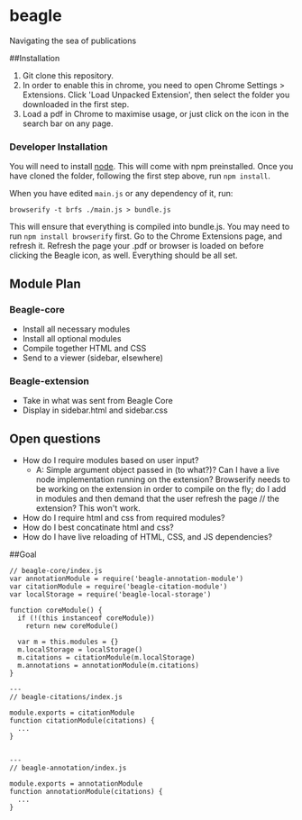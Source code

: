 beagle
======

Navigating the sea of publications

##Installation

1. Git clone this repository.
2. In order to enable this in chrome, you need to open Chrome Settings > Extensions. Click 'Load Unpacked Extension', then select the folder you downloaded in the first step.
3. Load a pdf in Chrome to maximise usage, or just click on the icon in the search bar on any page.

### Developer Installation

You will need to install [node](http://nodejs.org/). This will come with npm preinstalled. Once you have cloned the folder, following the first step above, run `npm install`. 

When you have edited `main.js` or any dependency of it, run:

`browserify -t brfs ./main.js > bundle.js`

This will ensure that everything is compiled into bundle.js. You may need to run `npm install browserify` first. Go to the Chrome Extensions page, and refresh it. Refresh the page your .pdf or browser is loaded on before clicking the Beagle icon, as well. Everything should be all set.

## Module Plan

### Beagle-core
* Install all necessary modules
* Install all optional modules
* Compile together HTML and CSS
* Send to a viewer (sidebar, elsewhere)

### Beagle-extension
* Take in what was sent from Beagle Core
* Display in sidebar.html and sidebar.css

## Open questions
* How do I require modules based on user input?
    - A: Simple argument object passed in (to what?)? Can I have a live node implementation running on the extension? Browserify needs to be working on the extension in order to compile on the fly; do I add in modules and then demand that the user refresh the page // the extension? This won't work.
* How do I require html and css from required modules? 
* How do I best concatinate html and css?
* How do I have live reloading of HTML, CSS, and JS dependencies? 

##Goal

```
// beagle-core/index.js
var annotationModule = require('beagle-annotation-module')
var citationModule = require('beagle-citation-module')
var localStorage = require('beagle-local-storage')
 
function coreModule() {
  if (!(this instanceof coreModule))  
    return new coreModule()
  
  var m = this.modules = {}
  m.localStorage = localStorage()
  m.citations = citationModule(m.localStorage)
  m.annotations = annotationModule(m.citations)
}
 
---
// beagle-citations/index.js
 
module.exports = citationModule
function citationModule(citations) {
  ...
}
 
 
---
// beagle-annotation/index.js
 
module.exports = annotationModule
function annotationModule(citations) {
  ...
}
 
```
